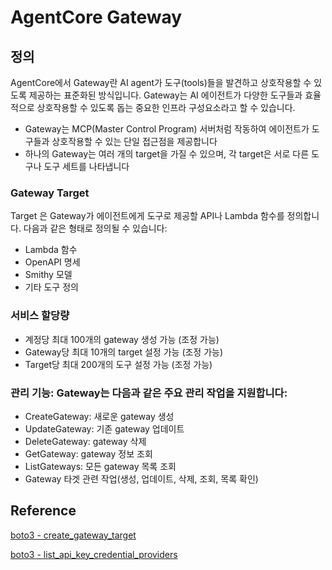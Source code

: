 # AgentCore Gateway

## 정의 

AgentCore에서 Gateway란 AI agent가 도구(tools)들을 발견하고 상호작용할 수 있도록 제공하는 표준화된 방식입니다.  Gateway는 AI 에이전트가 다양한 도구들과 효율적으로 상호작용할 수 있도록 돕는 중요한 인프라 구성요소라고 할 수 있습니다.

- Gateway는 MCP(Master Control Program) 서버처럼 작동하여 에이전트가 도구들과 상호작용할 수 있는 단일 접근점을 제공합니다
- 하나의 Gateway는 여러 개의 target을 가질 수 있으며, 각 target은 서로 다른 도구나 도구 세트를 나타냅니다

### Gateway Target

Target 은 Gateway가 에이전트에게 도구로 제공할 API나 Lambda 함수를 정의합니다. 다음과 같은 형태로 정의될 수 있습니다:
- Lambda 함수
- OpenAPI 명세
- Smithy 모델
- 기타 도구 정의

  
### 서비스 할당량
- 계정당 최대 100개의 gateway 생성 가능 (조정 가능)
- Gateway당 최대 10개의 target 설정 가능 (조정 가능)
- Target당 최대 200개의 도구 설정 가능 (조정 가능)

### 관리 기능: Gateway는 다음과 같은 주요 관리 작업을 지원합니다:

- CreateGateway: 새로운 gateway 생성
- UpdateGateway: 기존 gateway 업데이트
- DeleteGateway: gateway 삭제
- GetGateway: gateway 정보 조회
- ListGateways: 모든 gateway 목록 조회
- Gateway 타겟 관련 작업(생성, 업데이트, 삭제, 조회, 목록 확인)

## Reference

[boto3 - create_gateway_target](https://boto3.amazonaws.com/v1/documentation/api/latest/reference/services/bedrock-agentcore-control/client/create_gateway_target.html)

[boto3 - list_api_key_credential_providers](https://boto3.amazonaws.com/v1/documentation/api/latest/reference/services/bedrock-agentcore-control/client/list_api_key_credential_providers.html)

